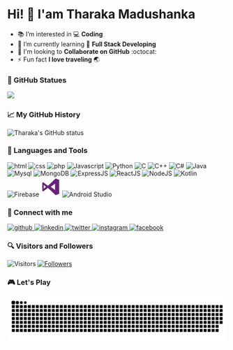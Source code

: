 # Hi! :wave: I'am Tharaka Madushanka

- :books: I’m interested in :computer: **Coding** 
- :seedling: I’m currently learning :game_die: **Full Stack Developing**
- :eyes: I'm looking to **Collaborate on GitHub** :octocat:
- :zap: Fun fact **I love traveling** :earth_asia:

### :memo: GitHub Statues

<img src="https://github-readme-streak-stats.herokuapp.com/?user=zluvsand">

### :chart_with_upwards_trend: My GitHub History

![Tharaka's GitHub status](https://github-readme-stats.vercel.app/api?username=TharakaMadushankaWanshathilaka&show_icons=true&count_private=true)

<!--
![Top Langs](https://github-readme-stats.vercel.app/api/top-langs?username=TharakaMadushankaWanshathilaka&layout=compact&langs_count=10)
-->

<!--
![Anurag's GitHub stats](https://github-readme-stats.vercel.app/api?username=TharakaMadushankaWanshathilaka&count_private=true&show_icons=true)
[![Top Langs](https://github-readme-stats.vercel.app/api/top-langs/?username=TharakaMadushankaWanshathilaka)](https://github.com/anuraghazra/github-readme-stats&layout=compact&langs_count=10)
-->

### :dart: Languages and Tools

<p align="left">
  
  <img src="https://cdn-icons-png.flaticon.com/512/5968/5968267.png" alt="html" width="45" height="45"/>
  <img src="https://cdn-icons-png.flaticon.com/512/5968/5968242.png" alt="css" width="45" height="45"/>
  <img src="https://cdn-icons-png.flaticon.com/512/5968/5968332.png" alt="php" width="45" height="45"/>
  <img src="https://cdn-icons-png.flaticon.com/512/5968/5968292.png" alt="Javascript" width="45" height="45"/>
  <img src="https://cdn-icons-png.flaticon.com/512/5968/5968350.png" alt="Python" width="45" height="45"/>
  <img src="https://cdn-icons-png.flaticon.com/512/5968/5968228.png" alt="C" width="45" height="45"/>
  <img src="https://cdn-icons-png.flaticon.com/512/6132/6132222.png" alt="C++" width="45" height="45"/>
  <img src="https://cdn-icons-png.flaticon.com/512/6132/6132221.png" alt="C#" width="45" height="45"/>
  <img src="https://cdn-icons-png.flaticon.com/512/5968/5968282.png" alt="Java" width="45" height="45"/>
  <img src="https://cdn-icons-png.flaticon.com/512/5968/5968313.png" alt="Mysql" width="45" height="45"/>
  
  <img src="https://www.vectorlogo.zone/logos/mongodb/mongodb-icon.svg" alt="MongoDB" width="70" height="45"/>
  <img src="https://www.vectorlogo.zone/logos/expressjs/expressjs-icon.svg" alt="ExpressJS" width="45" height="45"/>
  <img src="https://www.vectorlogo.zone/logos/reactjs/reactjs-icon.svg" alt="ReactJS" width="70" height="45"/>
  <img src="https://www.vectorlogo.zone/logos/nodejs/nodejs-icon.svg" alt="NodeJS" width="70" height="45"/>
  <img src="https://www.vectorlogo.zone/logos/kotlinlang/kotlinlang-icon.svg" alt="Kotlin" width="45" height="45"/>
  <img src="https://www.vectorlogo.zone/logos/firebase/firebase-icon.svg" alt="Firebase" width="45" height="45"/>
  
  <img src="https://raw.githubusercontent.com/gilbarbara/logos/c8749cfc4be0e67a266be0554282d73d967db910/logos/visual-studio.svg" alt="Visual Studio" width="45" height="45"/>
  
  <img src="https://developer.android.com/static/studio/images/new-studio-logo-1.png" alt="Android Studio" width="45" height="45"/>

  <!--  
  <img src="" alt="" width="45" height="45"/>
  <img src="" alt="" width="45" height="45"/>
  <img src="" alt="" width="45" height="45"/>
  -->
</p>
  
### :electric_plug: Connect with me

<p align="left">
  
  <a href="https://github.com/TharakaMadushankaWanshathilaka">
    <img src="https://cdn-icons-png.flaticon.com/512/1051/1051326.png" alt="github" width="45" height="45"/>
  </a>
  
  <a href="https://www.linkedin.com/in/tharaka-madushanka-wanshathilaka/">
    <img src="https://cdn-icons-png.flaticon.com/512/3536/3536505.png" alt="linkedin" width="45" height="45"/>
  </a>
  
  <a href="https://twitter.com/TharakaTmw7">
    <img src="https://cdn-icons-png.flaticon.com/512/733/733579.png" alt="twitter" width="45" height="45"/>
  </a>
  
  <a href="https://www.instagram.com/___t_h_a_r_a_k_a___/">
    <img src="https://cdn-icons-png.flaticon.com/512/2111/2111463.png" alt="instagram" width="45" height="45"/>
  </a>
  
  <a href="https://www.facebook.com/TharakaMadushankaWanshathilaka/">
    <img src="https://cdn-icons-png.flaticon.com/512/5968/5968764.png" alt="facebook" width="45" height="45"/>
  </a>
  
</p>

### :mag: Visitors and Followers
![Visitors](https://visitor-badge.laobi.icu/badge?page_id=TharakaMadushankaWanshathilaka.TharakaMadushankaWanshathilaka)
[![Followers](https://img.shields.io/github/followers/TharakaMadushankaWanshathilaka?label=Follow&style=social)](https://github.com/TharakaMadushankaWanshathilaka)

### :video_game: Let's Play
![Snake animation](https://github.com/TharakaMadushankaWanshathilaka/TharakaMadushankaWanshathilaka/blob/output/github-contribution-grid-snake.svg)

